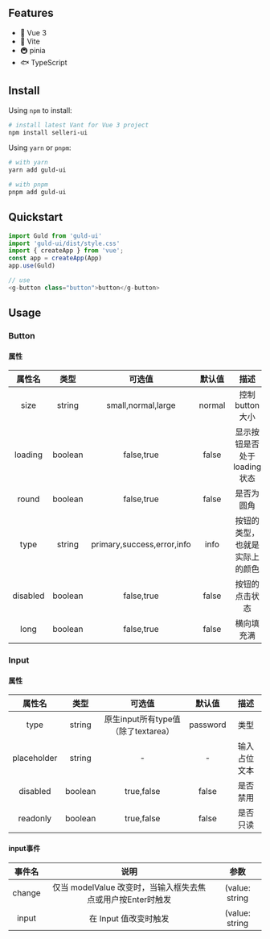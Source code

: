 ## Features

- 🎒 Vue 3
- 🚀 Vite
- 🚇 pinia
- 🐟 TypeScript

## Install

Using `npm` to install:

```bash
# install latest Vant for Vue 3 project
npm install selleri-ui
```

Using `yarn` or `pnpm`:

```bash
# with yarn
yarn add guld-ui

# with pnpm
pnpm add guld-ui
```

## Quickstart

```js
import Guld from 'guld-ui'
import 'guld-ui/dist/style.css'
import { createApp } from 'vue';
const app = createApp(App)
app.use(Guld)

// use
<g-button class="button">button</g-button>

```

## Usage

### Button
#### 属性
属性名 | 类型 | 可选值 | 默认值 | 描述
:---: | :---: | :---: | :---:| :---:
size | string | small,normal,large | normal | 控制button大小
loading | boolean | false,true | false | 显示按钮是否处于loading状态
round | boolean | false,true | false | 是否为圆角
type | string | primary,success,error,info | info | 按钮的类型，也就是实际上的颜色
disabled | boolean | false,true | false | 按钮的点击状态
long | boolean | false,true | false | 横向填充满

### Input
#### 属性
属性名 | 类型 | 可选值 | 默认值 | 描述
:---: | :---: | :---: | :---:| :---:
type | string | 原生input所有type值（除了textarea） | password | 类型
placeholder | string | - | - | 输入占位文本
disabled | boolean | true,false | false | 是否禁用
readonly | boolean | true,false | false | 是否只读

#### input事件
事件名 | 说明 | 参数
:---: | :---: | :---:
change | 仅当 modelValue 改变时，当输入框失去焦点或用户按Enter时触发 | (value: string | number)
input | 在 Input 值改变时触发 | (value: string | number)